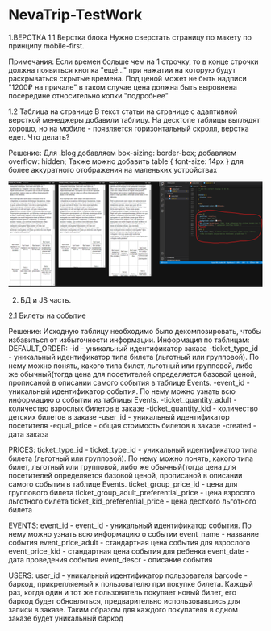 # NevaTrip-TestWork

1.ВЕРСТКА
1.1 Верстка блока
Нужно сверстать страницу по макету по принципу mobile-first.

Примечания:
Если времен больше чем на 1 строчку, то в конце строчки должна появиться кнопка "ещё..." при нажатии на которую будут раскрываться скрытые времена.
Под ценой может не быть надписи "1200₽ на причале" в таком случае цена должна быть выровнена посередине относительно копки "подробнее"

1.2 Таблица на странице
В текст статьи на странице с адаптивной версткой менеджеры добавили таблицу. На десктопе таблицы выглядят хорошо, но на мобиле - появляется горизонтальный скролл, верстка едет. Что делать?

Решение: Для .blog добавляем box-sizing: border-box; 
                   добавляем overflow: hidden;
Также можно добавить table { font-size: 14px } для более аккуратного отображения на маленьких устройствах

![Screenshot](https://github.com/dalaran111/NevaTrip-TestWork/blob/master/Task1/src/img/Table%20scroll/%D0%A3%D0%B1%D0%B8%D1%80%D0%B0%D0%B5%D0%BC%20%D1%81%D0%BA%D1%80%D0%BE%D0%BB%D0%BB.png?raw=true)

2. БД и JS часть.

2.1 Билеты на событие

Решение: Исходную таблицу необходимо было декомпозировать, чтобы избавиться от избыточности информации.
Информация по таблицам:
DEFAULT_ORDER:
-id - уникальный идентификатор заказа
-ticket_type_id - уникальный идентификатор типа билета (льготный или групповой). По нему можно понять, какого типа билет, льготный или групповой, либо же обычный(тогда цена для посетителей определяется базовой ценой, прописаной в описании самого события в таблице Events.
-event_id - уникальный идентификатор события. По нему можно узнать всю информацию о событии из таблицы Events.
-ticket_quantity_adult - количество взрослых билетов в заказе
-ticket_quantity_kid - количество детских билетов в заказе
-user_id - уникальный идентификатор посетителя
-equal_price - общая стоимость билетов в заказе
-created - дата заказа

PRICES:
ticket_type_id - ticket_type_id - уникальный идентификатор типа билета (льготный или групповой). По нему можно понять, какого типа билет, льготный или групповой, либо же обычный(тогда цена для посетителей определяется базовой ценой, прописаной в описании самого события в таблице Events.
ticket_group_price_id - цена для группового билета
ticket_group_adult_preferential_price - цена взрослго льготного билета
ticket_kid_preferential_price - цена десткого льготного билета

EVENTS: 
event_id - event_id - уникальный идентификатор события. По нему можно узнать всю информацию о событии
event_name - название события
event_price_adult - стандартная цена события для взрослого
event_price_kid - стандартная цена события для ребенка
event_date - дата проведения события
event_descr - описание события

USERS:
user_id - уникальный идентификатор пользователя
barcode - баркод, прикрепляемый к пользователю при покупке билета. Каждый раз, когда один и тот же пользователь покупает новый билет, его баркод будет обновляться, 
предварительно использовавшись для записи в заказе. Таким образом для каждого покупателя в одном заказе будет уникальный баркод

